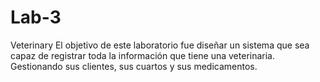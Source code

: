 # Lab-3
Veterinary
El objetivo de este laboratorio fue diseñar un sistema que sea capaz de registrar toda la información que tiene una veterinaria.
Gestionando sus clientes, sus cuartos y sus medicamentos.

